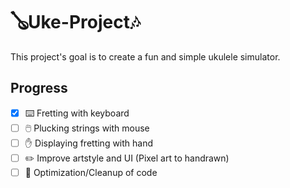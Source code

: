 # 🪕Uke-Project🎶

This project's goal is to create a fun and simple ukulele simulator.

## Progress 
- [X] ⌨️ Fretting with keyboard 
- [ ] 🖱️ Plucking strings with mouse 
- [ ] ✋ Displaying fretting with hand 
- [ ] ✏️ Improve artstyle and UI (Pixel art to handrawn) 
- [ ] 🧹 Optimization/Cleanup of code 